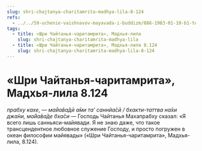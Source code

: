 ```yaml
---
slug: shri-chajtanya-charitamrita-madhya-lila-8-124
refs:
  - ../../59-uchenie-vaishnavov-mayavada-i-buddizm/886-1983-01-10-b1-temnaya-peshhera-otrecheniya.md
tags:
  - title: «Шри Чайтанья-чаритамрита», Мадхья-лила
    slug: shri-chajtanya-charitamrita-madhya-lila
  - title: «Шри Чайтанья-чаритамрита», Мадхья-лила 8.124
    slug: shri-chajtanya-charitamrita-madhya-lila-8-124
---
```


# «Шри Чайтанья-чаритамрита», Мадхья-лила 8.124

*прабху кахе, — ма̄йа̄ва̄дӣ а̄ми та’ саннйа̄сӣ / бхакти-таттва на̄хи джа̄ни, ма̄йа̄ва̄де бха̄си* — Господь Чайтанья Махапрабху сказал: «Я всего лишь санньяси-майявади. Я не знаю даже, что такое трансцендентное любовное служение Господу, и просто погружен в океан философии майявады» («Шри Чайтанья-чаритамрита», Мадхья-лила, 8.124).
